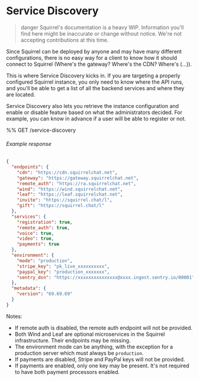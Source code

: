<!--
  Copyright (c) 2020 Squirrel Chat, All rights reserved.

  Redistribution and use in source and binary forms, with or without
  modification, are permitted provided that the following conditions are met:

  1. Redistributions of source code must retain the above copyright notice, this
    list of conditions and the following disclaimer.
  2. Redistributions in binary form must reproduce the above copyright notice,
    this list of conditions and the following disclaimer in the
    documentation and/or other materials provided with the distribution.
  3. Neither the name of the copyright holder nor the names of its contributors
    may be used to endorse or promote products derived from this software without
    specific prior written permission.

  THIS SOFTWARE IS PROVIDED BY THE COPYRIGHT HOLDERS AND CONTRIBUTORS "AS IS" AND
  ANY EXPRESS OR IMPLIED WARRANTIES, INCLUDING, BUT NOT LIMITED TO, THE IMPLIED
  WARRANTIES OF MERCHANTABILITY AND FITNESS FOR A PARTICULAR PURPOSE ARE
  DISCLAIMED. IN NO EVENT SHALL THE COPYRIGHT HOLDER OR CONTRIBUTORS BE LIABLE
  FOR ANY DIRECT, INDIRECT, INCIDENTAL, SPECIAL, EXEMPLARY, OR CONSEQUENTIAL
  DAMAGES (INCLUDING, BUT NOT LIMITED TO, PROCUREMENT OF SUBSTITUTE GOODS OR
  SERVICES; LOSS OF USE, DATA, OR PROFITS; OR BUSINESS INTERRUPTION) HOWEVER
  CAUSED AND ON ANY THEORY OF LIABILITY, WHETHER IN CONTRACT, STRICT LIABILITY,
  OR TORT (INCLUDING NEGLIGENCE OR OTHERWISE) ARISING IN ANY WAY OUT OF THE USE
  OF THIS SOFTWARE, EVEN IF ADVISED OF THE POSSIBILITY OF SUCH DAMAGE.
-->

# Service Discovery

>danger
> Squirrel's documentation is a heavy WIP. Information you'll find here might be inaccurate or change without
> notice. We're not accepting contributions at this time.

Since Squirrel can be deployed by anyone and may have many different configurations, there is no easy way for a client
to know how it should connect to Squirrel (Where's the gateway? Where's the CDN? Where's (...)).

This is where Service Discovery kicks in. If you are targeting a properly configured Squirrel instance, you only need
to know where the API runs, and you'll be able to get a list of all the backend services and where they are located.

Service Discovery also lets you retrieve the instance configuration and enable or disable feature based on what the
administrators decided. For example, you can know in advance if a user will be able to register or not.

%% GET /service-discovery

###### Example response
```json
{
  "endpoints": {
    "cdn": "https://cdn.squirrelchat.net",
    "gateway": "https://gateway.squirrelchat.net",
    "remote_auth": "https://ra.squirrelchat.net",
    "wind": "https://wind.squirrelchat.net",
    "leaf": "https://leaf.squirrelchat.net",
    "invite": "https://squirrel.chat/l",
    "gift": "https://squirrel.chat/l"
  },
  "services": {
    "registration": true,
    "remote_auth": true,
    "voice": true,
    "video": true,
    "payments": true
  },
  "environment": {
    "mode": "production",
    "stripe_key": "pk_live_xxxxxxxxxx",
    "paypal_key": "production_xxxxxxx",
    "sentry_dsn": "https://xxxxxxxxxxxxxxx@xxxx.ingest.sentry.io/00001"
  },
  "metadata": {
    "version": "69.69.69"
  }
}
```

Notes:
 - If remote auth is disabled, the remote auth endpoint will not be provided.
 - Both Wind and Leaf are optional microservices in the Squirrel infrastructure. Their endpoints may be missing.
 - The environment mode can be anything, with the exception for a production server which must always be `production`.
 - If payments are disabled, Stripe and PayPal keys will not be provided.
 - If payments are enabled, only one key may be present. It's not required to have both payment processors enabled.
